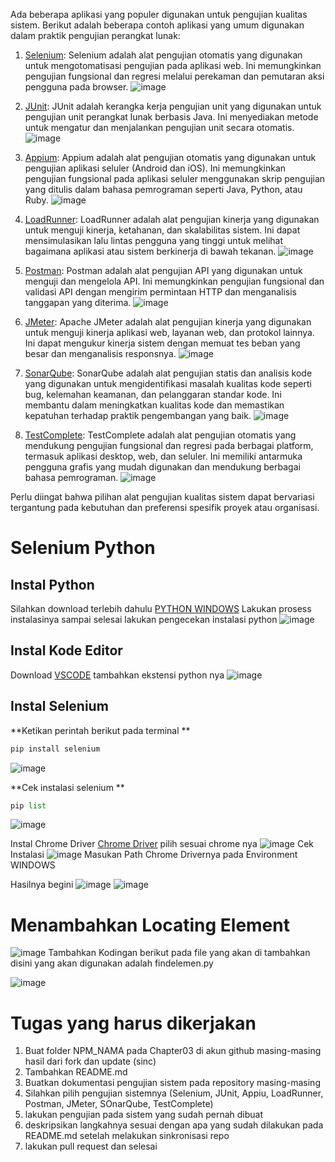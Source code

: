 Ada beberapa aplikasi yang populer digunakan untuk pengujian kualitas sistem. Berikut adalah beberapa contoh aplikasi yang umum digunakan dalam praktik pengujian perangkat lunak:
1. [Selenium](https://www.selenium.dev/): Selenium adalah alat pengujian otomatis yang digunakan untuk mengotomatisasi pengujian pada aplikasi web. Ini memungkinkan pengujian fungsional dan regresi melalui perekaman dan pemutaran aksi pengguna pada browser. 
![image](https://github.com/rplulbi/SQA/assets/15622730/5ef058dc-9dc2-41e9-a841-848803dc7ccb)

3. [JUnit](https://junit.org/junit5/): JUnit adalah kerangka kerja pengujian unit yang digunakan untuk pengujian unit perangkat lunak berbasis Java. Ini menyediakan metode untuk mengatur dan menjalankan pengujian unit secara otomatis.
![image](https://github.com/rplulbi/SQA/assets/15622730/9ee1f6e8-9d50-4243-9462-28d9155458a8)

5. [Appium](https://appium.io/docs/en/2.0/): Appium adalah alat pengujian otomatis yang digunakan untuk pengujian aplikasi seluler (Android dan iOS). Ini memungkinkan pengujian fungsional pada aplikasi seluler menggunakan skrip pengujian yang ditulis dalam bahasa pemrograman seperti Java, Python, atau Ruby.
![image](https://github.com/rplulbi/SQA/assets/15622730/2576eeee-febe-427b-a3f7-a397bdc08da8)

6. [LoadRunner](https://www.microfocus.com/en-us/products/loadrunner-professional/overview): LoadRunner adalah alat pengujian kinerja yang digunakan untuk menguji kinerja, ketahanan, dan skalabilitas sistem. Ini dapat mensimulasikan lalu lintas pengguna yang tinggi untuk melihat bagaimana aplikasi atau sistem berkinerja di bawah tekanan.
![image](https://github.com/rplulbi/SQA/assets/15622730/2a89a6e2-be0b-4c93-b051-3744c21deea6)

7. [Postman](https://www.postman.com/): Postman adalah alat pengujian API yang digunakan untuk menguji dan mengelola API. Ini memungkinkan pengujian fungsional dan validasi API dengan mengirim permintaan HTTP dan menganalisis tanggapan yang diterima.
![image](https://github.com/rplulbi/SQA/assets/15622730/9b4e7152-58c3-48a2-93f5-78455eaeb75d)

8. [JMeter](https://jmeter.apache.org/): Apache JMeter adalah alat pengujian kinerja yang digunakan untuk menguji kinerja aplikasi web, layanan web, dan protokol lainnya. Ini dapat mengukur kinerja sistem dengan memuat tes beban yang besar dan menganalisis responsnya.
![image](https://github.com/rplulbi/SQA/assets/15622730/130b2c58-48ac-4838-8be5-ebc724773a52)

9. [SonarQube](https://docs.sonarqube.org/latest/): SonarQube adalah alat pengujian statis dan analisis kode yang digunakan untuk mengidentifikasi masalah kualitas kode seperti bug, kelemahan keamanan, dan pelanggaran standar kode. Ini membantu dalam meningkatkan kualitas kode dan memastikan kepatuhan terhadap praktik pengembangan yang baik.
![image](https://github.com/rplulbi/SQA/assets/15622730/ec09e1ce-d0b9-4752-98f6-01f734b79e87)

10. [TestComplete](https://smartbear.com/product/testcomplete/): TestComplete adalah alat pengujian otomatis yang mendukung pengujian fungsional dan regresi pada berbagai platform, termasuk aplikasi desktop, web, dan seluler. Ini memiliki antarmuka pengguna grafis yang mudah digunakan dan mendukung berbagai bahasa pemrograman.
![image](https://github.com/rplulbi/SQA/assets/15622730/7a626bb3-fa89-427a-97ed-f6dda8fa0b1b)

Perlu diingat bahwa pilihan alat pengujian kualitas sistem dapat bervariasi tergantung pada kebutuhan dan preferensi spesifik proyek atau organisasi.

# Selenium Python
## Instal Python
Silahkan download terlebih dahulu [PYTHON WINDOWS](https://www.python.org/)
Lakukan prosess instalasinya sampai selesai
lakukan pengecekan instalasi python 
![image](https://github.com/rplulbi/SQA/assets/15622730/7ec2bf99-31d4-4170-bd06-7be2b0e01b91)

## Instal Kode Editor
Download [VSCODE](https://code.visualstudio.com/) 
tambahkan ekstensi python nya
![image](https://github.com/rplulbi/SQA/assets/15622730/8a8a1a3d-fab9-492c-8684-387e0286bb7a)

## Instal Selenium
**Ketikan perintah berikut pada terminal
**
``` py
pip install selenium
```
![image](https://github.com/rplulbi/SQA/assets/15622730/7eb29346-c5a1-4029-871a-6bb32e18f78c)

**Cek instalasi selenium
**
``` py
pip list
```
![image](https://github.com/rplulbi/SQA/assets/15622730/7d4e5bf2-782c-4447-b05d-06a9f3ed43d4)

Instal Chrome Driver
[Chrome Driver](https://chromedriver.chromium.org/downloads)
pilih sesuai chrome nya
![image](https://github.com/rplulbi/SQA/assets/15622730/6f9848f7-29c6-4143-8128-5eec859f80de)
Cek Instalasi
![image](https://github.com/rplulbi/SQA/assets/15622730/1f03af10-cd18-412e-bb3b-e96cabfa00ec)
Masukan Path Chrome Drivernya pada Environment WINDOWS

Hasilnya begini
![image](https://github.com/rplulbi/SQA/assets/15622730/d24fb396-324f-464e-b9ea-7fe4f36fc085)
![image](https://github.com/rplulbi/SQA/assets/15622730/e9f4e523-6a18-4f7a-a99e-30de7d8e6669)

# Menambahkan Locating Element
![image](https://github.com/rplulbi/SQA/assets/15622730/0b5e0d93-13f5-4938-b99c-d4a5ac6105f0)
Tambahkan Kodingan berikut pada file yang akan di tambahkan
disini yang akan digunakan adalah findelemen.py

![image](https://github.com/rplulbi/SQA/assets/15622730/6bf9cac0-d930-4944-b71e-fa8cf93f5773)

# Tugas yang harus dikerjakan
1. Buat folder NPM_NAMA pada Chapter03 di akun github masing-masing hasil dari fork dan update (sinc)
2. Tambahkan README.md
3. Buatkan dokumentasi pengujian sistem pada repository masing-masing
4. Silahkan pilih pengujian sistemnya (Selenium, JUnit, Appiu, LoadRunner, Postman, JMeter, SOnarQube, TestComplete)
5. lakukan pengujian pada sistem yang sudah pernah dibuat
6. deskripsikan langkahnya sesuai dengan apa yang sudah dilakukan pada README.md setelah melakukan sinkronisasi repo
7. lakukan pull request dan selesai



